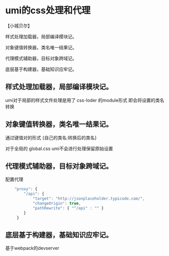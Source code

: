 # umi的css处理和代理

【小城贝尔】

样式处理加载器，局部编译模块记。

对象键值转换器，类名唯一结果记。

代理模式辅助器，目标对象跨域记。

底层基于构建器，基础知识应牢记。

## 样式处理加载器，局部编译模块记。
   umi对于局部的样式文件处理是用了 css-loder 的module形式
   即会将设置的类名转换
## 对象键值转换器，类名唯一结果记。
   通过键值对的形式
   {自己的类名:转换后的类名}

   对于全局的 global.css umi不会进行处理保留原始设置
## 代理模式辅助器，目标对象跨域记。
   配置代理
```js
    "proxy": {
        "/api": {
            "target": "http://jsonplaceholder.typicode.com/",
            "changeOrigin": true,
            "pathRewrite": { "^/api" : "" }
        }
     }

```
## 底层基于构建器，基础知识应牢记。
   基于webpack的devserver